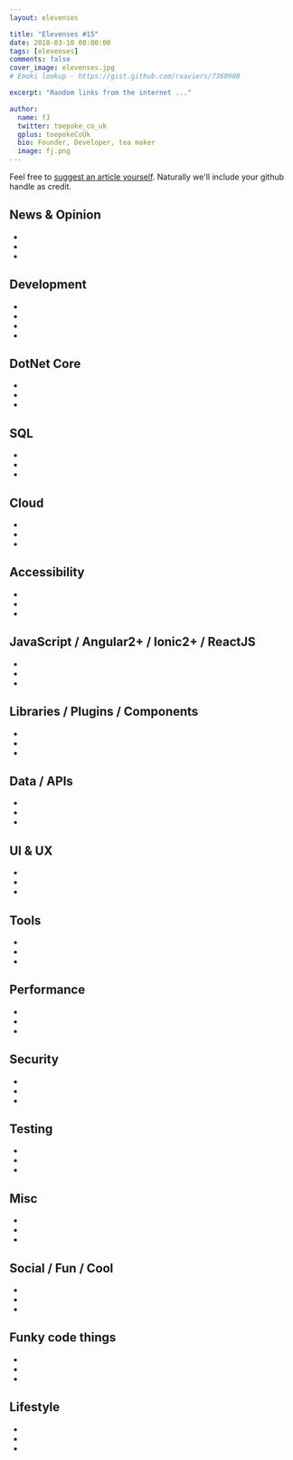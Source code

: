 ```yaml
---
layout: elevenses

title: "Elevenses #15"
date: 2018-03-10 08:00:00
tags: [elevenses]
comments: false
cover_image: elevenses.jpg
# Emoki lookup - https://gist.github.com/rxaviers/7360908

excerpt: "Random links from the internet ..."

author:
  name: fJ
  twitter: toepoke_co_uk
  gplus: toepokeCoUk
  bio: Founder, Developer, tea maker
  image: fj.png
---
```


Feel free to [suggest an article yourself](https://github.com/toepoke/toepoke.github.io/issues).  Naturally we'll include your github handle as credit.

## News & Opinion
* []()
* []()
* []()

## Development
* []()
* []()
* []()
* []()

## DotNet Core
* []()
* []()
* []()

## SQL
* []()
* []()
* []()

## Cloud
* []()
* []()
* []()

## Accessibility
* []()
* []()
* []()

## JavaScript / Angular2+ / Ionic2+ / ReactJS
* []()
* []()
* []()

## Libraries / Plugins / Components
* []()
* []()
* []()

## Data / APIs
* []()
* []()
* []()

## UI & UX
* []()
* []()
* []()

## Tools
* []()
* []()
* []()

## Performance
* []()
* []()
* []()

## Security
* []()
* []()
* []()

## Testing
* []()
* []()
* []()

## Misc
* []()
* []()
* []()

## Social / Fun / Cool
* []()
* []()
* []()

## Funky code things
* []()
* []()
* []()

## Lifestyle
* []()
* []()
* []()
